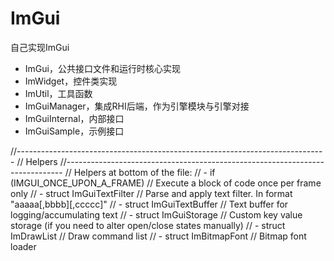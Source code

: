 # ImGui

自己实现ImGui

* ImGui，公共接口文件和运行时核心实现
* ImWidget，控件类实现
* ImUtil，工具函数
* ImGuiManager，集成RHI后端，作为引擎模块与引擎对接
* ImGuiInternal，内部接口
* ImGuiSample，示例接口

//-----------------------------------------------------------------------------
// Helpers
//-----------------------------------------------------------------------------
// Helpers at bottom of the file:
// - if (IMGUI_ONCE_UPON_A_FRAME)		// Execute a block of code once per frame only
// - struct ImGuiTextFilter				// Parse and apply text filter. In format "aaaaa[,bbbb][,ccccc]"
// - struct ImGuiTextBuffer				// Text buffer for logging/accumulating text
// - struct ImGuiStorage				// Custom key value storage (if you need to alter open/close states manually)
// - struct ImDrawList					// Draw command list
// - struct ImBitmapFont				// Bitmap font loader